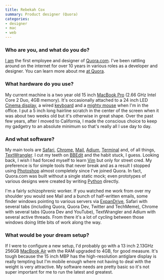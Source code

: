 ```yaml
---
title: Rebekah Cox
summary: Product designer (Quora)
categories:
- designer
- mac
- web
---
```


### Who are you, and what do you do?

[I am](http://www.artypapers.com/ "Rebekah's website.") the first employee and designer of [Quora.com][quora]. I've been rattling around on the internet for over 10 years in various roles as a developer and designer. You can learn more about me [at Quora](http://quora.com/rcox/ "Rebekah's Quora page.").

### What hardware do you use?

My current machine is a two year old 15 inch [MacBook Pro][macbook-pro] (2.66 GHz Intel Core 2 Duo, 4GB memory). It's occasionally attached to a 24 inch LED [Cinema display][cinema-display], a wired [keyboard][] and a [mighty mouse][mighty-mouse] when I'm in the office. I put a 5 inch long hairline scratch in the center of the screen when it was about two weeks old but it's otherwise in great shape. Over the past few years, after I moved to California, I made the conscious choice to keep my gadgetry to an absolute minimum so that's really all I use day to day.

### And what software?

My main tools are [Safari][], [Chrome][], [Mail][], [Adium][], [Terminal][] and, of all things, [TextWrangler][]. I cut my teeth on [BBEdit][] and the habit stuck, I guess. Looking back, I wish I had forced myself to learn [Vim][] but only for street cred. My preference is for simple tools that never break and as a result I stopped using [Photoshop][] almost completely since I've joined Quora. In fact, Quora.com was built without a single static mock; even prototypes of various designs were created by writing [Python][] directly.

I'm a fairly schizophrenic worker. If you watched me work from over my shoulder you would see Mail and a bunch of half-written emails, some finder windows pointing to various servers via [ExpanDrive][], Safari with several tabs (including Quora, Quora Dev, Twitter and TechMeme), Chrome with several tabs (Quora Dev and YouTube), TextWrangler and Adium with several active threads. From there it's a lot of cycling between those windows doing little bits of work along the way.

### What would be your dream setup?

If I were to configure a new setup, I'd probably go with a 13 inch 2.13GHz 256GB [MacBook Air][macbook-air] with the RAM upgraded to 4GB, for good measure. It's tough because the 15 inch MBP has the high-resolution antiglare display is really tempting but I'm mobile enough where not having to deal with the weight is very attractive. My software needs are pretty basic so it's not super important for me to run the latest and greatest.

[macbook-pro]: https://www.apple.com/macbook-pro/ "A laptop."
[macbook-air]: https://www.apple.com/macbook-air/ "A very thin laptop."
[mighty-mouse]: https://en.wikipedia.org/wiki/Apple_Mighty_Mouse "A wireless mouse."
[cinema-display]: https://en.wikipedia.org/wiki/Apple_Cinema_Display "An LCD display."
[keyboard]: https://www.apple.com/keyboard/ "The keyboard."
[textwrangler]: http://www.barebones.com/products/textwrangler/ "A free, powerful text editor for the Mac."
[terminal]: https://en.wikipedia.org/wiki/Terminal_(OS_X) "A console application included with Mac OS X."
[safari]: https://www.apple.com/safari/ "A fast web browser."
[adium]: https://en.wikipedia.org/wiki/Adium "A multi-protocol chat application for the Mac."
[mail]: https://en.wikipedia.org/wiki/Mail_(application) "The default Mac OS X mail client."
[chrome]: https://www.google.com/intl/en/chrome/browser/ "A WebKit-based browser, where each tab runs in its own thread."
[vim]: http://www.vim.org/ "A command-line text editor."
[quora]: https://www.quora.com/ "A Q&A web service."
[expandrive]: https://www.expandrive.com/ "Software that makes remote servers appear as local disks."
[bbedit]: http://www.barebones.com/products/bbedit/ "A text editor for the Mac."
[photoshop]: https://www.adobe.com/products/photoshop.html "A bitmap image editor."
[python]: https://www.python.org/ "An interpreted scripting language."
